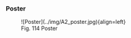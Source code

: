 ### Poster
<figure markdown>
  ![Poster](../img/A2_poster.jpg){align=left}
  <figcaption>Fig. 114 Poster</figcaption>
</figure>